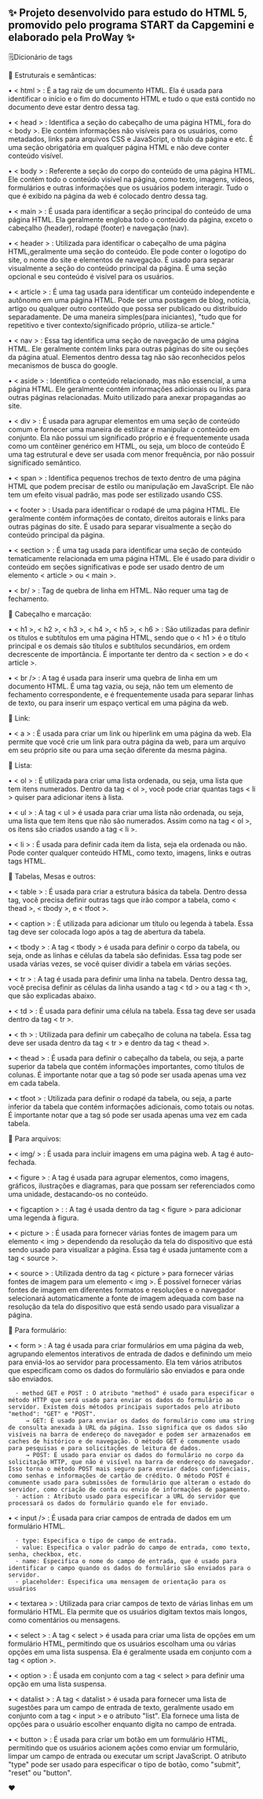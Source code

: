 ## ✨ Projeto desenvolvido para estudo do HTML 5, promovido pelo programa START da Capgemini e elaborado pela ProWay ✨

🗒️Dicionário de tags

📌 Estruturais e semânticas:

   • < html > : É a tag raiz de um documento HTML. Ela é usada para identificar o início e o fim do documento HTML e tudo o que está contido no documento deve estar dentro dessa tag. 

   • < head > : Identifica a seção do cabeçalho de uma página HTML, fora do < body >. Ele contém informações não visíveis para os usuários, como metadados, links para arquivos CSS e JavaScript, o título da página e etc. É uma seção obrigatória em qualquer página HTML e não deve conter conteúdo visível.

   • < body > : Referente a seção do corpo do conteúdo de uma página HTML. Ele contém todo o conteúdo visível na página, como texto, imagens, vídeos, formulários e outras informações que os usuários podem interagir. Tudo o que é exibido na página da web é colocado dentro dessa tag.

   • < main > : É usada para identificar a seção principal do conteúdo de uma página HTML. Ela geralmente engloba todo o conteúdo da página, exceto o cabeçalho (header), rodapé (footer) e navegação (nav).

   • < header > : Utilizada para identificar o cabeçalho de uma página HTML,geralmente uma seção do conteúdo. Ele pode conter o logotipo do site, o nome do site e elementos de navegação. É usado para separar visualmente a seção do conteúdo principal da página. É uma seção opcional e seu conteúdo é visível para os usuários.

   • < article > : É uma tag usada para identificar um conteúdo independente e autônomo em uma página HTML. Pode ser uma postagem de blog, notícia, artigo ou qualquer outro conteúdo que possa ser publicado ou distribuído separadamente. De uma maneira simples(para iniciantes), "tudo que for repetitivo e tiver contexto/significado próprio, utiliza-se article."

   • < nav > : Essa tag identifica uma seção de navegação de uma página HTML. Ele geralmente contém links para outras páginas do site ou seções da página atual. Elementos dentro dessa tag não são reconhecidos pelos mecanismos de busca do google.

   • < aside > : Identifica o conteúdo relacionado, mas não essencial, a uma página HTML. Ele geralmente contém informações adicionais ou links para outras páginas relacionadas. Muito utilizado para anexar propagandas ao site. 

   • < div > : É usada para agrupar elementos em uma seção de conteúdo comum e fornecer uma maneira de estilizar e manipular o conteúdo em conjunto. Ela não possui um significado próprio e é frequentemente usada como um contêiner genérico em HTML, ou seja, um bloco de conteúdo É uma tag estrutural e deve ser usada com menor frequência, por não possuir significado semântico.

   • < span > : Identifica pequenos trechos de texto dentro de uma página HTML que podem precisar de estilo ou manipulação em JavaScript. Ele não tem um efeito visual padrão, mas pode ser estilizado usando CSS. 

   • < footer > : Usada para identificar o rodapé de uma página HTML. Ele geralmente contém informações de contato, direitos autorais e links para outras páginas do site. É usado para separar visualmente a seção do conteúdo principal da página.

   • < section > : É uma tag usada para identificar uma seção de conteúdo tematicamente relacionada em uma página HTML. Ele é usado para dividir o conteúdo em seções significativas e pode ser usado dentro de um elemento < article > ou < main >.

   • < br/ > : Tag de quebra de linha em HTML. Não requer uma tag de fechamento.

📌 Cabeçalho e marcação:

   • < h1 >, < h2 >, < h3 >, < h4 >, < h5 >, < h6 > : São utilizadas para definir os títulos e subtítulos em uma página HTML, sendo que o < h1 > é o título principal e os demais são títulos e subtítulos secundários, em ordem decrescente de importância. É importante ter dentro da < section > e do < article >.
  
   • < br /> : A tag é usada para inserir uma quebra de linha em um documento HTML. É uma tag vazia, ou seja, não tem um elemento de fechamento correspondente, e é frequentemente usada para separar linhas de texto, ou para inserir um espaço vertical em uma página da web.

📌 Link:

   • < a > : É usada para criar um link ou hiperlink em uma página da web. Ela permite que você crie um link para outra página da web, para um arquivo em seu próprio site ou para uma seção diferente da mesma página.

📌 Lista:
   
   • < ol > : É utilizada para criar uma lista ordenada, ou seja, uma lista que tem itens numerados. Dentro da tag < ol >, você pode criar quantas tags < li > quiser para adicionar itens à lista. 

   • < ul > : A tag < ul > é usada para criar uma lista não ordenada, ou seja, uma lista que tem itens que não são numerados. Assim como na tag < ol >, os itens são criados usando a tag < li >. 

   • < li > : É usada para definir cada item da lista, seja ela ordenada ou não. Pode conter qualquer conteúdo HTML, como texto, imagens, links e outras tags HTML.

📌 Tabelas, Mesas e outros:

   • < table > : É usada para criar a estrutura básica da tabela. Dentro dessa tag, você precisa definir outras tags que irão compor a tabela, como < thead >, < tbody >, e < tfoot >.

   • < caption > : É utilizada para adicionar um título ou legenda à tabela. Essa tag deve ser colocada logo após a tag de abertura da tabela.

   • < tbody > : A tag < tbody > é usada para definir o corpo da tabela, ou seja, onde as linhas e células da tabela são definidas. Essa tag pode ser usada várias vezes, se você quiser dividir a tabela em várias seções. 

   • < tr > : A tag é usada para definir uma linha na tabela. Dentro dessa tag, você precisa definir as células da linha usando a tag < td > ou a tag < th >, que são explicadas abaixo. 

   • < td > : É usada para definir uma célula na tabela. Essa tag deve ser usada dentro da tag < tr >.

   • < th > : Utilizada para definir um cabeçalho de coluna na tabela. Essa tag deve ser usada dentro da tag < tr > e dentro da tag < thead >.

   • < thead > : É usada para definir o cabeçalho da tabela, ou seja, a parte superior da tabela que contém informações importantes, como títulos de colunas. É importante notar que a tag só pode ser usada apenas uma vez em cada tabela.

   • < tfoot > : Utilizada para definir o rodapé da tabela, ou seja, a parte inferior da tabela que contém informações adicionais, como totais ou notas. É importante notar que a tag só pode ser usada apenas uma vez em cada tabela.

📌 Para arquivos:

   • < img/ > : É usada para incluir imagens em uma página web. A tag é auto-fechada. 

   • < figure > : A tag é usada para agrupar elementos, como imagens, gráficos, ilustrações e diagramas, para que possam ser referenciados como uma unidade, destacando-os no conteúdo.

   • < figcaption > : : A tag é usada dentro da tag < figure > para adicionar uma legenda à figura. 

   • < picture > : É usada para fornecer várias fontes de imagem para um elemento < img > dependendo da resolução da tela do dispositivo que está sendo usado para visualizar a página. Essa tag é usada juntamente com a tag < source >.

   • < source > : Utilizada dentro da tag < picture > para fornecer várias fontes de imagem para um elemento < img >. É possível fornecer várias fontes de imagem em diferentes formatos e resoluções e o navegador selecionará automaticamente a fonte de imagem adequada com base na resolução da tela do dispositivo que está sendo usado para visualizar a página.

📌 Para formulário:

   • < form > : A tag é usada para criar formulários em uma página da web, agrupando elementos interativos de entrada de dados e definindo um meio para enviá-los ao servidor para processamento. Ela tem vários atributos que especificam como os dados do formulário são enviados e para onde são enviados.
   
      · method GET e POST : O atributo "method" é usado para especificar o método HTTP que será usado para enviar os dados do formulário ao servidor. Existem dois métodos principais suportados pelo atributo "method": "GET" e "POST".  
         → GET: É usado para enviar os dados do formulário como uma string de consulta anexada à URL da página. Isso significa que os dados são visíveis na barra de endereço do navegador e podem ser armazenados em caches de histórico e de navegação. O método GET é comumente usado para pesquisas e para solicitações de leitura de dados.
         → POST: É usado para enviar os dados do formulário no corpo da solicitação HTTP, que não é visível na barra de endereço do navegador. Isso torna o método POST mais seguro para enviar dados confidenciais, como senhas e informações de cartão de crédito. O método POST é comumente usado para submissões de formulário que alteram o estado do servidor, como criação de conta ou envio de informações de pagamento.
      · action : Atributo usado para especificar a URL do servidor que processará os dados do formulário quando ele for enviado.

   • < input /> :  É usada para criar campos de entrada de dados em um formulário HTML.

      · type: Especifica o tipo de campo de entrada.
      · value: Especifica o valor padrão do campo de entrada, como texto, senha, checkbox, etc.
      · name: Especifica o nome do campo de entrada, que é usado para identificar o campo quando os dados do formulário são enviados para o servidor.
      · placeholder: Especifica uma mensagem de orientação para os usuários

   • < textarea > : Utilizada para criar campos de texto de várias linhas em um formulário HTML. Ela permite que os usuários digitam textos mais longos, como comentários ou mensagens.

   • < select > : A tag < select > é usada para criar uma lista de opções em um formulário HTML, permitindo que os usuários escolham uma ou várias opções em uma lista suspensa. Ela é geralmente usada em conjunto com a tag < option >.

   • < option > : É usada em conjunto com a tag < select > para definir uma opção em uma lista suspensa.

   • < datalist > : A tag < datalist > é usada para fornecer uma lista de sugestões para um campo de entrada de texto, geralmente usado em conjunto com a tag < input > e o atributo "list". Ela fornece uma lista de opções para o usuário escolher enquanto digita no campo de entrada.

   • < button > : É usada para criar um botão em um formulário HTML, permitindo que os usuários acionem ações como enviar um formulário, limpar um campo de entrada ou executar um script JavaScript. O atributo "type" pode ser usado para especificar o tipo de botão, como "submit", "reset" ou "button".

   ❤
